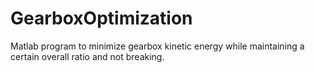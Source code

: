 # GearboxOptimization
Matlab program to minimize gearbox kinetic energy while maintaining a certain overall ratio and not breaking.
